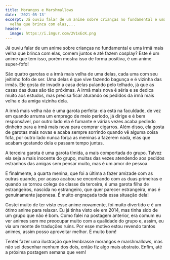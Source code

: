 ```yaml
---
title: Morangos e Marshmallows
date: '2021-05-13'
excerpt: Já ouviu falar de um anime sobre crianças no fundamental e uma irmã mais
  velha que brinca com elas,...
header:
  image: https://i.imgur.com/2V1xEcK.png
---
```




Já ouviu falar de um anime sobre crianças no fundamental e uma irmã mais velha que brinca com elas, comem juntos e até fazem cosplay? Este é um anime que tem isso, porém mostra isso de forma positiva, é um anime super-fofo!

São quatro garotas e a irmã mais velha de uma delas, cada uma com seu jeitinho fofo de ser. Uma delas é que vive fazendo bagunça e é vizinha das irmãs. Ele gosta de invadir a casa delas pulando pelo telhado, já que as casas das duas são tão próximas. A irmã mais nova é séria e se dedica muito aos estudos, mas precisa ficar aturando os pedidos da irmã mais velha e da amiga vizinha dela.

A irmã mais velha não é uma garota perfeita: ela está na faculdade, de vez em quando arruma um emprego de meio período, já dirige e é bem responsável, por outro lado ela é fumante e várias vezes acaba pedindo dinheiro para a irmã mais nova para comprar cigarros. Além disso, ela gosta de garotas mais novas e acaba sempre sorrindo quando vê alguma coisa fofa, por outro lado nunca força as meninas a fazerem nada, elas que acabam gostando dela e passam tempo juntas.

A terceira garota é uma garota tímida, a mais comportada do grupo. Talvez ela seja a mais inocente do grupo, muitas das vezes atendendo aos pedidos estranhos das amigas sem pensar muito, mas é um amor de pessoa.

E finalmente, a quarta menina, que foi a última a fazer amizade com as outras quando, por acaso acabou se encontrando com as duas primeiras e quando se tornou colega de classe da terceira, é uma garota filha de estrangeiros, nascida no estrangeiro, que quer parecer estrangeira, mas é genuinamente japonesa. É muito engraçada toda essa situação dela!

Gostei muito de ter visto esse anime novamente, foi muito divertido e é um ótimo anime para relaxar. Eu já tinha visto ele em 2014, mas tinha sido de um grupo que não é bom. Como falei na postagem anterior, era comum eu ver animes sem me preocupar muito com a qualidade do grupo e, assim, eu via um monte de traduções ruins. Por esse motivo estou revendo tantos animes, assim posso aproveitar melhor. É muito bom!

Tentei fazer uma ilustração que lembrasse morangos e marshmallows, mas não sei desenhar nenhum dos dois, então fiz algo mais abstrato. Enfim, até a próxima postagem semana que vem!